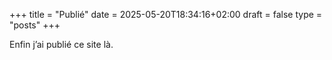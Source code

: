 +++
title = "Publié"
date = 2025-05-20T18:34:16+02:00
draft = false
type = "posts"
+++

Enfin j’ai publié ce site là.


